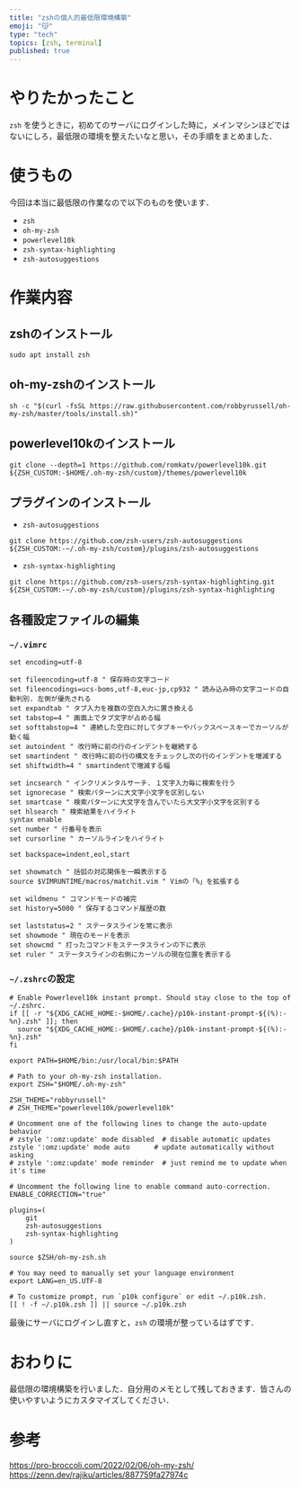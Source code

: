 ```yaml
---
title: "zshの個人的最低限環境構築"
emoji: "😽"
type: "tech"
topics: [zsh, terminal]
published: true
---
```


# やりたかったこと

`zsh` を使うときに，初めてのサーバにログインした時に，メインマシンほどではないにしろ，最低限の環境を整えたいなと思い，その手順をまとめました．

# 使うもの

今回は本当に最低限の作業なので以下のものを使います．

- `zsh`
- `oh-my-zsh`
- `powerlevel10k`
- `zsh-syntax-highlighting`
- `zsh-autosuggestions`

# 作業内容

## zshのインストール

```bash:terminal
sudo apt install zsh
```

## oh-my-zshのインストール

```bash:terminal
sh -c "$(curl -fsSL https://raw.githubusercontent.com/robbyrussell/oh-my-zsh/master/tools/install.sh)"
```

## powerlevel10kのインストール

```bash:terminal
git clone --depth=1 https://github.com/romkatv/powerlevel10k.git ${ZSH_CUSTOM:-$HOME/.oh-my-zsh/custom}/themes/powerlevel10k
```

## プラグインのインストール

- `zsh-autosuggestions`

```bash:terminal
git clone https://github.com/zsh-users/zsh-autosuggestions ${ZSH_CUSTOM:-~/.oh-my-zsh/custom}/plugins/zsh-autosuggestions
```

- `zsh-syntax-highlighting`

```bash:terminal
git clone https://github.com/zsh-users/zsh-syntax-highlighting.git ${ZSH_CUSTOM:-~/.oh-my-zsh/custom}/plugins/zsh-syntax-highlighting
```

## 各種設定ファイルの編集

### `~/.vimrc`

```vim:~/.vimrc
set encoding=utf-8

set fileencoding=utf-8 " 保存時の文字コード
set fileencodings=ucs-boms,utf-8,euc-jp,cp932 " 読み込み時の文字コードの自動判別. 左側が優先される
set expandtab " タブ入力を複数の空白入力に置き換える
set tabstop=4 " 画面上でタブ文字が占める幅
set softtabstop=4 " 連続した空白に対してタブキーやバックスペースキーでカーソルが動く幅
set autoindent " 改行時に前の行のインデントを継続する
set smartindent " 改行時に前の行の構文をチェックし次の行のインデントを増減する
set shiftwidth=4 " smartindentで増減する幅

set incsearch " インクリメンタルサーチ. １文字入力毎に検索を行う
set ignorecase " 検索パターンに大文字小文字を区別しない
set smartcase " 検索パターンに大文字を含んでいたら大文字小文字を区別する
set hlsearch " 検索結果をハイライト
syntax enable
set number " 行番号を表示
set cursorline " カーソルラインをハイライト

set backspace=indent,eol,start

set showmatch " 括弧の対応関係を一瞬表示する
source $VIMRUNTIME/macros/matchit.vim " Vimの「%」を拡張する

set wildmenu " コマンドモードの補完
set history=5000 " 保存するコマンド履歴の数

set laststatus=2 " ステータスラインを常に表示
set showmode " 現在のモードを表示
set showcmd " 打ったコマンドをステータスラインの下に表示
set ruler " ステータスラインの右側にカーソルの現在位置を表示する
```

### `~/.zshrc`の設定

```bash:~/.zshrc
# Enable Powerlevel10k instant prompt. Should stay close to the top of ~/.zshrc.
if [[ -r "${XDG_CACHE_HOME:-$HOME/.cache}/p10k-instant-prompt-${(%):-%n}.zsh" ]]; then
  source "${XDG_CACHE_HOME:-$HOME/.cache}/p10k-instant-prompt-${(%):-%n}.zsh"
fi

export PATH=$HOME/bin:/usr/local/bin:$PATH

# Path to your oh-my-zsh installation.
export ZSH="$HOME/.oh-my-zsh"

ZSH_THEME="robbyrussell"
# ZSH_THEME="powerlevel10k/powerlevel10k"

# Uncomment one of the following lines to change the auto-update behavior
# zstyle ':omz:update' mode disabled  # disable automatic updates
zstyle ':omz:update' mode auto      # update automatically without asking
# zstyle ':omz:update' mode reminder  # just remind me to update when it's time

# Uncomment the following line to enable command auto-correction.
ENABLE_CORRECTION="true"

plugins=(
    git
	zsh-autosuggestions
	zsh-syntax-highlighting
)

source $ZSH/oh-my-zsh.sh

# You may need to manually set your language environment
export LANG=en_US.UTF-8

# To customize prompt, run `p10k configure` or edit ~/.p10k.zsh.
[[ ! -f ~/.p10k.zsh ]] || source ~/.p10k.zsh
```

最後にサーバにログインし直すと，`zsh` の環境が整っているはずです．

# おわりに

最低限の環境構築を行いました．自分用のメモとして残しておきます．皆さんの使いやすいようにカスタマイズしてください．

# 参考

https://pro-broccoli.com/2022/02/06/oh-my-zsh/
https://zenn.dev/rajiku/articles/887759fa27974c
